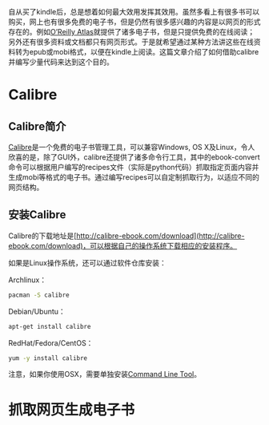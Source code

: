 自从买了kindle后，总是想着如何最大效用发挥其效用。虽然多看上有很多书可以购买，网上也有很多免费的电子书，但是仍然有很多感兴趣的内容是以网页的形式存在的。例如[O’Reilly Atlas](http://chimera.labs.oreilly.com/books/)就提供了诸多电子书，但是只提供免费的在线阅读；另外还有很多资料或文档都只有网页形式。于是就希望通过某种方法讲这些在线资料转为epub或mobi格式，以便在kindle上阅读。这篇文章介绍了如何借助calibre并编写少量代码来达到这个目的。

# Calibre
## Calibre简介
[Calibre](http://calibre-ebook.com/)是一个免费的电子书管理工具，可以兼容Windows, OS X及Linux，令人欣喜的是，除了GUI外，calibre还提供了诸多命令行工具，其中的ebook-convert命令可以根据用户编写的recipes文件（实际是python代码）抓取指定页面内容并生成mobi等格式的电子书。通过编写recipes可以自定制抓取行为，以适应不同的网页结构。

## 安装Calibre
Calibre的下载地址是[http://calibre-ebook.com/download](http://calibre-ebook.com/download)，可以根据自己的操作系统下载相应的安装程序。

如果是Linux操作系统，还可以通过软件仓库安装：

Archlinux：

```bash
pacman -S calibre
```

Debian/Ubuntu：

```bash
apt-get install calibre
```

RedHat/Fedora/CentOS：

```bash
yum -y install calibre
```

注意，如果你使用OSX，需要单独安装[Command Line Tool](http://manual.calibre-ebook.com/cli/cli-index.html)。

# 抓取网页生成电子书
